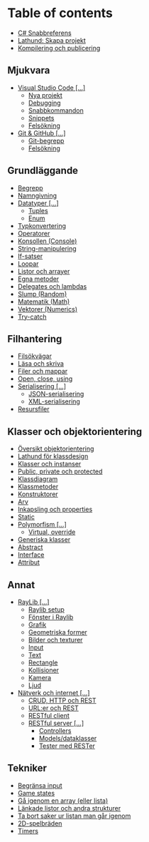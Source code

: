 # Table of contents

* [C\# Snabbreferens](README.md)
* [Lathund: Skapa projekt](lathund-skapa-projekt.md)
* [Kompilering och publicering](kompilering-och-publicering.md)

## Mjukvara

* [Visual Studio Code \[…\]](mjukvara/visual-studio-code/README.md)
  * [Nya projekt](mjukvara/visual-studio-code/nya-projekt.md)
  * [Debugging](mjukvara/visual-studio-code/debugging.md)
  * [Snabbkommandon](mjukvara/visual-studio-code/snabbkommandon.md)
  * [Snippets](mjukvara/visual-studio-code/snippets.md)
  * [Felsökning](mjukvara/visual-studio-code/felsoekning.md)
* [Git & GitHub \[…\]](mjukvara/git-and-github/README.md)
  * [Git-begrepp](mjukvara/git-and-github/git-begrepp.md)
  * [Felsökning](mjukvara/git-and-github/felsoekning.md)

## Grundläggande

* [Begrepp](grundlaeggande/begrepp.md)
* [Namngivning](grundlaeggande/namngivning.md)
* [Datatyper \[…\]](grundlaeggande/datatyper/README.md)
  * [Tuples](grundlaeggande/datatyper/tuples.md)
  * [Enum](grundlaeggande/datatyper/enum.md)
* [Typkonvertering](grundlaeggande/typkonvertering.md)
* [Operatorer](grundlaeggande/operatorer.md)
* [Konsollen \(Console\)](grundlaeggande/konsollen-console.md)
* [String-manipulering](grundlaeggande/string-manipulering.md)
* [If-satser](grundlaeggande/if-satser.md)
* [Loopar](grundlaeggande/loopar.md)
* [Listor och arrayer](grundlaeggande/listor-och-arrayer.md)
* [Egna metoder](grundlaeggande/egna-metoder.md)
* [Delegates och lambdas](grundlaeggande/delegates.md)
* [Slump \(Random\)](grundlaeggande/slump.md)
* [Matematik \(Math\)](grundlaeggande/matematik-math.md)
* [Vektorer \(Numerics\)](grundlaeggande/vektorer-numerics.md)
* [Try-catch](grundlaeggande/try-catch.md)

## Filhantering

* [Filsökvägar](filhantering/filsoekvaegar.md)
* [Läsa och skriva](filhantering/laesa-och-skriva.md)
* [Filer och mappar](filhantering/filer-och-mappar.md)
* [Open, close, using](filhantering/open-close-using.md)
* [Serialisering \[…\]](filhantering/serialisering-.../README.md)
  * [JSON-serialisering](filhantering/serialisering-.../json-serialisering.md)
  * [XML-serialisering](filhantering/serialisering-.../xml-serialisering.md)
* [Resursfiler](filhantering/resursfiler.md)

## Klasser och objektorientering

* [Översikt objektorientering](klasser-och-objektorientering/oeversikt-objektorientering.md)
* [Lathund för klassdesign](klasser-och-objektorientering/lathund-foer-klassdesign.md)
* [Klasser och instanser](klasser-och-objektorientering/klasser-och-instanser.md)
* [Public, private och protected](klasser-och-objektorientering/public-private-och-protected.md)
* [Klassdiagram](klasser-och-objektorientering/klassdiagram.md)
* [Klassmetoder](klasser-och-objektorientering/klassmetoder.md)
* [Konstruktorer](klasser-och-objektorientering/kontruktorer.md)
* [Arv](klasser-och-objektorientering/arv.md)
* [Inkapsling och properties](klasser-och-objektorientering/inkapsling-och-properties.md)
* [Static](klasser-och-objektorientering/static.md)
* [Polymorfism \[…\]](klasser-och-objektorientering/polymorfism/README.md)
  * [Virtual, override](klasser-och-objektorientering/polymorfism/virtual-override.md)
* [Generiska klasser](klasser-och-objektorientering/generiska-klasser.md)
* [Abstract](klasser-och-objektorientering/abstract.md)
* [Interface](klasser-och-objektorientering/interface.md)
* [Attribut](klasser-och-objektorientering/attribut.md)

## Annat <a id="grafik"></a>

* [RayLib \[…\]](grafik/raylib/README.md)
  * [Raylib setup](grafik/raylib/raylib-setup.md)
  * [Fönster i Raylib](grafik/raylib/foenster-i-raylib.md)
  * [Grafik](grafik/raylib/grafik.md)
  * [Geometriska former](grafik/raylib/geometriska-former.md)
  * [Bilder och texturer](grafik/raylib/bilder-och-texturer.md)
  * [Input](grafik/raylib/input.md)
  * [Text](grafik/raylib/text.md)
  * [Rectangle](grafik/raylib/rectangle.md)
  * [Kollisioner](grafik/raylib/kollisioner.md)
  * [Kamera](grafik/raylib/kamera.md)
  * [Ljud](grafik/raylib/ljud.md)
* [Nätverk och internet \[…\]](grafik/naetverk-och-internet-.../README.md)
  * [CRUD, HTTP och REST](grafik/naetverk-och-internet-.../rest-och-crud.md)
  * [URL:er och REST](grafik/naetverk-och-internet-.../url-er-och-rest.md)
  * [RESTful client](grafik/naetverk-och-internet-.../restful-client.md)
  * [RESTful server \[…\]](grafik/naetverk-och-internet-.../restful-server/README.md)
    * [Controllers](grafik/naetverk-och-internet-.../restful-server/controllers.md)
    * [Models/dataklasser](grafik/naetverk-och-internet-.../restful-server/models.md)
    * [Tester med RESTer](grafik/naetverk-och-internet-.../restful-server/tester-med-rester.md)

## Tekniker

* [Begränsa input](tekniker/begraensa-input.md)
* [Game states](tekniker/game-states.md)
* [Gå igenom en array \(eller lista\)](tekniker/ga-igenom-en-array.md)
* [Länkade listor och andra strukturer](tekniker/laenkade-listor-och-andra-strukturer.md)
* [Ta bort saker ur listan man går igenom](tekniker/ta-bort-saker-ur-listan-man-gar-igenom.md)
* [2D-spelbräden](tekniker/2d-spelbraeden.md)
* [Timers](tekniker/timers.md)

